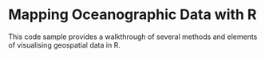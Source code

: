# Mapping Oceanographic Data with R

This code sample provides a walkthrough of several methods and elements of visualising geospatial data in R.
